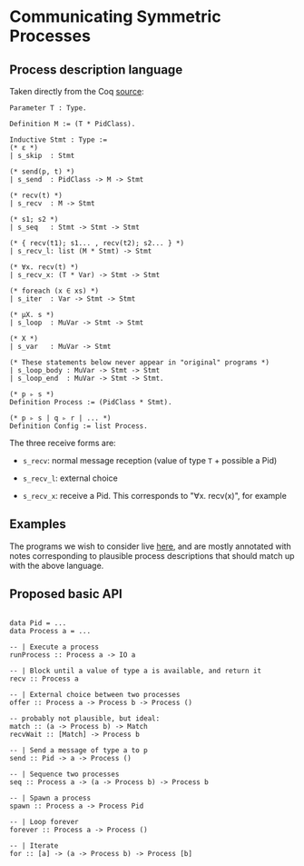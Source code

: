 # Communicating Symmetric Processes

## Process description language

Taken directly from the Coq [source](rewrite/ProcessRewrite.v):

~~~~{.coq}
Parameter T : Type.

Definition M := (T * PidClass).

Inductive Stmt : Type :=
(* ε *)
| s_skip  : Stmt

(* send(p, t) *)
| s_send  : PidClass -> M -> Stmt

(* recv(t) *)
| s_recv  : M -> Stmt

(* s1; s2 *)
| s_seq   : Stmt -> Stmt -> Stmt

(* { recv(t1); s1... , recv(t2); s2... } *)
| s_recv_l: list (M * Stmt) -> Stmt

(* ∀x. recv(t) *)
| s_recv_x: (T * Var) -> Stmt -> Stmt

(* foreach (x ∈ xs) *)
| s_iter  : Var -> Stmt -> Stmt

(* μX. s *)
| s_loop  : MuVar -> Stmt -> Stmt

(* X *)
| s_var   : MuVar -> Stmt

(* These statements below never appear in "original" programs *)
| s_loop_body : MuVar -> Stmt -> Stmt
| s_loop_end  : MuVar -> Stmt -> Stmt.

(* p ▹ s *)
Definition Process := (PidClass * Stmt).

(* p ▹ s | q ▹ r | ... *)
Definition Config := list Process.
~~~~

The three receive forms are:

- `s_recv`: normal message reception (value of type `T` + possible a Pid)

- `s_recv_l`: external choice

- `s_recv_x`: receive a Pid. This corresponds to "∀x. recv(x)", for example

## Examples

The programs we wish to consider live [here](examples), and are
mostly annotated with notes corresponding to plausible process
descriptions that should match up with the above language.

## Proposed basic API

~~~~{.haskell}

data Pid = ...
data Process a = ...

-- | Execute a process
runProcess :: Process a -> IO a

-- | Block until a value of type a is available, and return it
recv :: Process a

-- | External choice between two processes
offer :: Process a -> Process b -> Process ()

-- probably not plausible, but ideal:
match :: (a -> Process b) -> Match
recvWait :: [Match] -> Process b

-- | Send a message of type a to p
send :: Pid -> a -> Process ()

-- | Sequence two processes
seq :: Process a -> (a -> Process b) -> Process b

-- | Spawn a process
spawn :: Process a -> Process Pid

-- | Loop forever
forever :: Process a -> Process ()

-- | Iterate
for :: [a] -> (a -> Process b) -> Process [b]
~~~~
